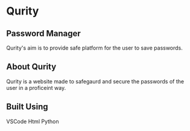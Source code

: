 # **Qurity**

## Password Manager 

Qurity's aim is to provide safe platform for the user to save passwords. 

## About Qurity 

Qurity is a website made to safegaurd and secure the passwords of the user in a proficeint way.

## Built Using 

VSCode 
Html 
Python 

 
